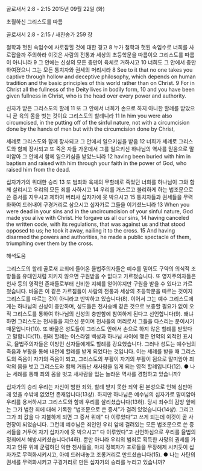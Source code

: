 골로새서 2:8 - 2:15 
2015년 09월 22일 (화)

초월하신 그리스도를 따름



골로새서 2:8 - 2:15 / 새찬송가 259 장


철학과 헛된 속임수에 사로잡힐 것에 대한 경고 
8 누가 철학과 헛된 속임수로 너희를 사로잡을까 주의하라 이것은 사람의 전통과 세상의 초등학문을 따름이요 그리스도를 따름이 아니니라 9 그 안에는 신성의 모든 충만이 육체로 거하시고 10 너희도 그 안에서 충만하여졌으니 그는 모든 통치자와 권세의 머리시라
8 See to it that no one takes you captive through hollow and deceptive philosophy, which depends on human tradition and the basic principles of this world rather than on Christ. 9 For in Christ all the fullness of the Deity lives in bodily form, 10 and you have been given fullness in Christ, who is the head over every power and authority. 

신자가 받은 그리스도의 할례
11 또 그 안에서 너희가 손으로 하지 아니한 할례를 받았으니 곧 육의 몸을 벗는 것이요 그리스도의 할례니라
11 In him you were also circumcised, in the putting off of the sinful nature, not with a circumcision done by the hands of men but with the circumcision done by Christ, 

세례로 그리스도와 함께 장사되고 그 안에서 일으키심을 받음
12 너희가 세례로 그리스도와 함께 장사되고 또 죽은 자들 가운데서 그를 일으키신 하나님의 역사를 믿음으로 말미암아 그 안에서 함께 일으키심을 받았느니라
12 having been buried with him in baptism and raised with him through your faith in the power of God, who raised him from the dead. 

십자가가의 위대한 승리
13 또 범죄와 육체의 무할례로 죽었던 너희를 하나님이 그와 함께 살리시고 우리의 모든 죄를 사하시고 14 우리를 거스르고 불리하게 하는 법조문으로 쓴 증서를 지우시고 제하여 버리사 십자가에 못 박으시고 15 통치자들과 권세들을 무력화하여 드러내어 구경거리로 삼으시고 십자가로 그들을 이기셨느니라
13 When you were dead in your sins and in the uncircumcision of your sinful nature, God made you alive with Christ. He forgave us all our sins, 14 having canceled the written code, with its regulations, that was against us and that stood opposed to us; he took it away, nailing it to the cross. 15 And having disarmed the powers and authorities, he made a public spectacle of them, triumphing over them by the cross.

해석도움





그리스도의 할례 
골로새 교회에 들어온 율법주의자들은 예수를 믿어도 구약의 의식적 조항들을 유대인처럼 지키지 않으면 구원받을 수 없다고 가르쳤습니다. 또 영지주의자들은 천사 등의 영적인 존재들로부터 신비한 지혜를 얻어야지만 구원을 받을 수 있다고 가르쳤습니다. 바울은 이 같은 가르침들이 사람의 전통과 세상의 초등학문을 따르는 것이지 그리스도를 따르는 것이 아니라고 반박하고 있습니다(8). 이어서 그는 예수 그리스도에게는 하나님의 신성이 충만하며, 성도들은 천사숭배 같은 것으로 보충할 필요가 없이 오직 그리스도를 통하여 하나님의 신성의 충만함에 참여하게 된다고 선언합니다(9). 왜냐하면 그리스도는 천사들을 지으신 분이며 천사들의 머리로서 그들을 다스리는 분이시기 때문입니다(10). 또 바울은 성도들이 그리스도 안에서 손으로 하지 않은 할례를 받았다고 말합니다(11). 원래 할례는 이스라엘 백성과 하나님 사이에 맺은 언약의 외적인 표시로, 율법주의자들은 이방인 신자들에게도 할례를 강요했습니다. 그러나 성도는 예수님의 죽음과 부활을 통해 내면에 할례를 받게 되었다는 것입니다. 이는 세례를 받을 때 그리스도의 죽음이 자기의 죽음이 되고, 그리스도의 부활이 자기의 부활이 됨으로 말미암아 죄악의 몸을 벗고 그리스도와 함께 거듭난 새사람을 입게 되는 영적 할례입니다(12).
● 나는 세례를 통해 죄의 몸을 벗고 새사람을 입는 놀라운 역사를 경험하고 있습니까?

십자가의 승리 
우리는 자신이 범한 죄와, 할례 받지 못한 죄악 된 본성으로 인해 심판아래 있을 수밖에 없었던 존재입니다(13상). 하지만 하나님은 예수님의 십자가로 말미암아 우리를 용서하시고 그리스도와 함께 우리를 살리셨습니다(13하). 당시 죄수의 감방 앞에는 그가 범한 죄에 대해 기록한 “법조문으로 쓴 증서”가 걸려 있었습니다(14상). 그리고 그가 죄 값을 다 지불하게 되면 그 증서 위에“ 다 이루었다”고 쓰게 되는데 이것이 곧 사면장이 되었습니다. 그런데 예수님은 죄인인 우리 앞에 걸려있는 모든 법조문으로 쓴 증서들을 거두어 자기 십자가에 못 박으시고“ 다 이루었다”고 선언하심으로 우리를 율법의 정죄에서 해방시키셨습니다(14하). 뿐만 아니라 우리의 범죄로 획득한 사망의 권세를 가지고 인류 위에 군림하던 악한 천사들을, 마치 정복자가 포로들을 무장해제 시키듯이 십자가로 무력화시키시고, 아예 드러내놓고 조롱거리로 만드셨습니다(15).
● 나는 사탄의 권세를 무력화시키고 구경거리로 만든 십자가의 승리를 누리고 있습니까?